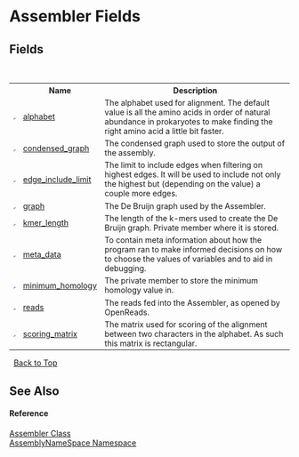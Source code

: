 # Assembler Fields
 


## Fields
&nbsp;<table><tr><th></th><th>Name</th><th>Description</th></tr><tr><td>![Private field](media/privfield.gif "Private field")</td><td><a href="e1036ab8-a3b2-67ca-4985-db1d8a79d005">alphabet</a></td><td>
The alphabet used for alignment. The default value is all the amino acids in order of natural abundance in prokaryotes to make finding the right amino acid a little bit faster.</td></tr><tr><td>![Private field](media/privfield.gif "Private field")</td><td><a href="15c2b1cf-7f15-276a-9c19-0d1aea98b23d">condensed_graph</a></td><td>
The condensed graph used to store the output of the assembly.</td></tr><tr><td>![Private field](media/privfield.gif "Private field")</td><td><a href="1a5da965-8bfe-0ac0-ed45-405148fb69da">edge_include_limit</a></td><td>
The limit to include edges when filtering on highest edges. It will be used to include not only the highest but (depending on the value) a couple more edges.</td></tr><tr><td>![Private field](media/privfield.gif "Private field")</td><td><a href="9b4b02af-8132-e910-3382-ad65f2a52fe1">graph</a></td><td>
The De Bruijn graph used by the Assembler.</td></tr><tr><td>![Private field](media/privfield.gif "Private field")</td><td><a href="26bfbc64-8148-322d-7ef4-a5e53a150460">kmer_length</a></td><td>
The length of the k-mers used to create the De Bruijn graph. Private member where it is stored.</td></tr><tr><td>![Private field](media/privfield.gif "Private field")</td><td><a href="312fa581-c2b0-4948-6f3b-35f574b056eb">meta_data</a></td><td>
To contain meta information about how the program ran to make informed decisions on how to choose the values of variables and to aid in debugging.</td></tr><tr><td>![Private field](media/privfield.gif "Private field")</td><td><a href="332457aa-4be0-bd18-f179-48997647e0f1">minimum_homology</a></td><td>
The private member to store the minimum homology value in.</td></tr><tr><td>![Private field](media/privfield.gif "Private field")</td><td><a href="d5047453-077f-fa31-2e17-e226898d2c6c">reads</a></td><td>
The reads fed into the Assembler, as opened by OpenReads.</td></tr><tr><td>![Private field](media/privfield.gif "Private field")</td><td><a href="a1cd89b5-a491-35b8-eef9-7c57139c7f3d">scoring_matrix</a></td><td>
The matrix used for scoring of the alignment between two characters in the alphabet. As such this matrix is rectangular.</td></tr></table>&nbsp;
<a href="#assembler-fields">Back to Top</a>

## See Also


#### Reference
<a href="ff4e346f-08ba-ff2f-52cf-831920161b16">Assembler Class</a><br /><a href="6bcc80ef-5cfd-db5f-1eb2-7297d1c16397">AssemblyNameSpace Namespace</a><br />